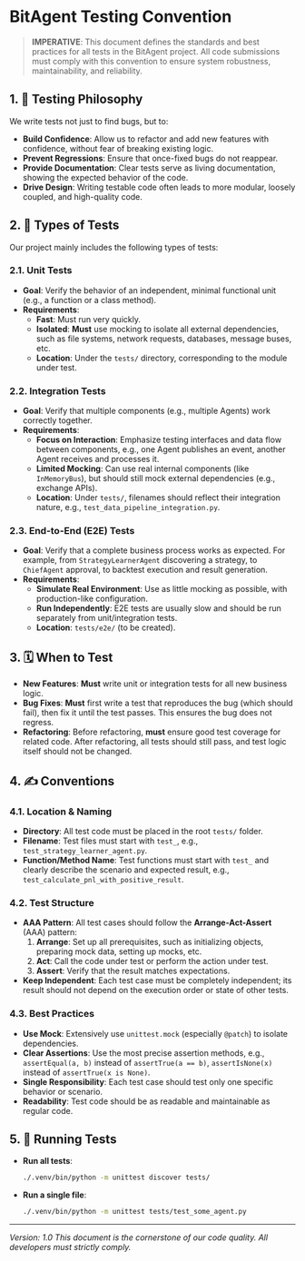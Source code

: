 # BitAgent Testing Convention

> **IMPERATIVE**: This document defines the standards and best practices for all tests in the BitAgent project. All code submissions must comply with this convention to ensure system robustness, maintainability, and reliability.

## 1. 🧪 Testing Philosophy

We write tests not just to find bugs, but to:
- **Build Confidence**: Allow us to refactor and add new features with confidence, without fear of breaking existing logic.
- **Prevent Regressions**: Ensure that once-fixed bugs do not reappear.
- **Provide Documentation**: Clear tests serve as living documentation, showing the expected behavior of the code.
- **Drive Design**: Writing testable code often leads to more modular, loosely coupled, and high-quality code.

## 2. 🔬 Types of Tests

Our project mainly includes the following types of tests:

### 2.1. Unit Tests
- **Goal**: Verify the behavior of an independent, minimal functional unit (e.g., a function or a class method).
- **Requirements**:
    - **Fast**: Must run very quickly.
    - **Isolated**: **Must** use mocking to isolate all external dependencies, such as file systems, network requests, databases, message buses, etc.
    - **Location**: Under the `tests/` directory, corresponding to the module under test.

### 2.2. Integration Tests
- **Goal**: Verify that multiple components (e.g., multiple Agents) work correctly together.
- **Requirements**:
    - **Focus on Interaction**: Emphasize testing interfaces and data flow between components, e.g., one Agent publishes an event, another Agent receives and processes it.
    - **Limited Mocking**: Can use real internal components (like `InMemoryBus`), but should still mock external dependencies (e.g., exchange APIs).
    - **Location**: Under `tests/`, filenames should reflect their integration nature, e.g., `test_data_pipeline_integration.py`.

### 2.3. End-to-End (E2E) Tests
- **Goal**: Verify that a complete business process works as expected. For example, from `StrategyLearnerAgent` discovering a strategy, to `ChiefAgent` approval, to backtest execution and result generation.
- **Requirements**:
    - **Simulate Real Environment**: Use as little mocking as possible, with production-like configuration.
    - **Run Independently**: E2E tests are usually slow and should be run separately from unit/integration tests.
    - **Location**: `tests/e2e/` (to be created).

## 3. 🗓️ When to Test

- **New Features**: **Must** write unit or integration tests for all new business logic.
- **Bug Fixes**: **Must** first write a test that reproduces the bug (which should fail), then fix it until the test passes. This ensures the bug does not regress.
- **Refactoring**: Before refactoring, **must** ensure good test coverage for related code. After refactoring, all tests should still pass, and test logic itself should not be changed.

## 4. ✍️ Conventions

### 4.1. Location & Naming
- **Directory**: All test code must be placed in the root `tests/` folder.
- **Filename**: Test files must start with `test_`, e.g., `test_strategy_learner_agent.py`.
- **Function/Method Name**: Test functions must start with `test_` and clearly describe the scenario and expected result, e.g., `test_calculate_pnl_with_positive_result`.

### 4.2. Test Structure
- **AAA Pattern**: All test cases should follow the **Arrange-Act-Assert** (AAA) pattern:
    1.  **Arrange**: Set up all prerequisites, such as initializing objects, preparing mock data, setting up mocks, etc.
    2.  **Act**: Call the code under test or perform the action under test.
    3.  **Assert**: Verify that the result matches expectations.
- **Keep Independent**: Each test case must be completely independent; its result should not depend on the execution order or state of other tests.

### 4.3. Best Practices
- **Use Mock**: Extensively use `unittest.mock` (especially `@patch`) to isolate dependencies.
- **Clear Assertions**: Use the most precise assertion methods, e.g., `assertEqual(a, b)` instead of `assertTrue(a == b)`, `assertIsNone(x)` instead of `assertTrue(x is None)`.
- **Single Responsibility**: Each test case should test only one specific behavior or scenario.
- **Readability**: Test code should be as readable and maintainable as regular code.

## 5. 🚀 Running Tests

- **Run all tests**:
  ```bash
  ./.venv/bin/python -m unittest discover tests/
  ```
- **Run a single file**:
  ```bash
  ./.venv/bin/python -m unittest tests/test_some_agent.py
  ```

---
*Version: 1.0*
*This document is the cornerstone of our code quality. All developers must strictly comply.*
